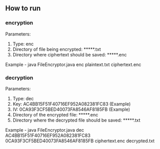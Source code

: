 ## How to run

### encryption

Parameters:

1. Type: enc
2. Directory of file being encrypted: *****.txt
3. Directory where ciphertext should be saved: *****.enc

Example - java FileEncryptor.java enc plaintext.txt ciphertext.enc

### decryption

Parameters:

1. Type: dec
2. Key: AC4BB15F51F40716EF952A082381FC83 (Example)
3. IV: 0CA93F3CF5BED40073FA8546AF8185FB (Example)
4. Directory of the encrypted file: *****.enc
5. Directory where the decrypted file should be saved: *****.txt

Example - java FileEncryptor.java dec AC4BB15F51F40716EF952A082381FC83 0CA93F3CF5BED40073FA8546AF8185FB ciphertext.enc
decrypted.txt


